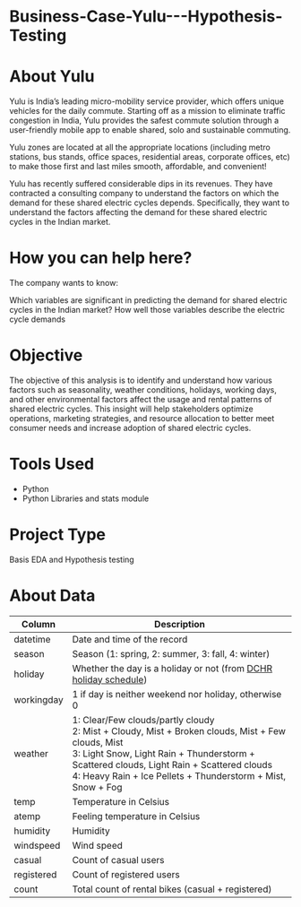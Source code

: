 # Business-Case-Yulu---Hypothesis-Testing

# About Yulu
Yulu is India’s leading micro-mobility service provider, which offers unique vehicles for the daily commute. Starting off as a mission to eliminate traffic congestion in India, Yulu provides the safest commute solution through a user-friendly mobile app to enable shared, solo and sustainable commuting.

Yulu zones are located at all the appropriate locations (including metro stations, bus stands, office spaces, residential areas, corporate offices, etc) to make those first and last miles smooth, affordable, and convenient!

Yulu has recently suffered considerable dips in its revenues. They have contracted a consulting company to understand the factors on which the demand for these shared electric cycles depends. Specifically, they want to understand the factors affecting the demand for these shared electric cycles in the Indian market.

# How you can help here?

The company wants to know:

Which variables are significant in predicting the demand for shared electric cycles in the Indian market?
How well those variables describe the electric cycle demands

# Objective
The objective of this analysis is to identify and understand how various factors such as seasonality, weather conditions, holidays, working days, and other environmental factors affect the usage and rental patterns of shared electric cycles. This insight will help stakeholders optimize operations, marketing strategies, and resource allocation to better meet consumer needs and increase adoption of shared electric cycles.

# Tools Used
* Python
* Python Libraries and stats module

# Project Type
Basis EDA and Hypothesis testing

# About Data

| Column      | Description                                                                                   |
|------------|-----------------------------------------------------------------------------------------------|
| datetime   | Date and time of the record                                                                    |
| season     | Season (1: spring, 2: summer, 3: fall, 4: winter)                                             |
| holiday    | Whether the day is a holiday or not (from [DCHR holiday schedule](http://dchr.dc.gov/page/holiday-schedule)) |
| workingday | 1 if day is neither weekend nor holiday, otherwise 0                                           |
| weather    | 1: Clear/Few clouds/partly cloudy<br>2: Mist + Cloudy, Mist + Broken clouds, Mist + Few clouds, Mist<br>3: Light Snow, Light Rain + Thunderstorm + Scattered clouds, Light Rain + Scattered clouds<br>4: Heavy Rain + Ice Pellets + Thunderstorm + Mist, Snow + Fog |
| temp       | Temperature in Celsius                                                                         |
| atemp      | Feeling temperature in Celsius                                                                 |
| humidity   | Humidity                                                                                       |
| windspeed  | Wind speed                                                                                     |
| casual     | Count of casual users                                                                          |
| registered | Count of registered users                                                                      |
| count      | Total count of rental bikes (casual + registered)   
 
